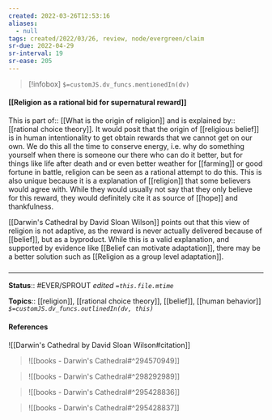 ```yaml
---
created: 2022-03-26T12:53:16 
aliases:
  - null
tags: created/2022/03/26, review, node/evergreen/claim
sr-due: 2022-04-29
sr-interval: 19
sr-ease: 205
---
```

> [!infobox]
`$=customJS.dv_funcs.mentionedIn(dv)`

#### [[Religion as a rational bid for supernatural reward]] 

This is 
part of:: [[What is the origin of religion]]
and is 
explained by:: [[rational choice theory]].
It would posit that the origin of [[religious belief]] is in human intentionality to get obtain rewards that we cannot get on our own. 
We do this all the time to conserve energy, i.e. why do something yourself when there is someone our there who can do it better,
but for things like life after death and or even better weather for [[farming]] 
or good fortune in battle,
religion can be seen as a rational attempt to do this.
This is also unique because it is a explanation of [[religion]] that some believers would agree with.
While they would usually not say that they only believe for this reward,
they would definitely cite it as source of [[hope]] and thankfulness.

[[Darwin's Cathedral by David Sloan Wilson]] points out that this view of religion is not adaptive, as the reward is never actually delivered because of [[belief]],
but as a byproduct. While this is a valid explanation, and supported by evidence like [[Belief can motivate adaptation]],
there may be a better solution such as 
[[Religion as a group level adaptation]].

### <hr class="footnote"/>

**Status**:: #EVER/SPROUT
*edited `=this.file.mtime`*

**Topics**:: [[religion]], [[rational choice theory]], [[belief]], [[human behavior]]
*`$=customJS.dv_funcs.outlinedIn(dv, this)`*

#### References

![[Darwin's Cathedral by David Sloan Wilson#citation]]

> ![[books - Darwin's Cathedral#^294570949]]

> ![[books - Darwin's Cathedral#^298292989]]

> ![[books - Darwin's Cathedral#^295428836]]

> ![[books - Darwin's Cathedral#^295428837]]

